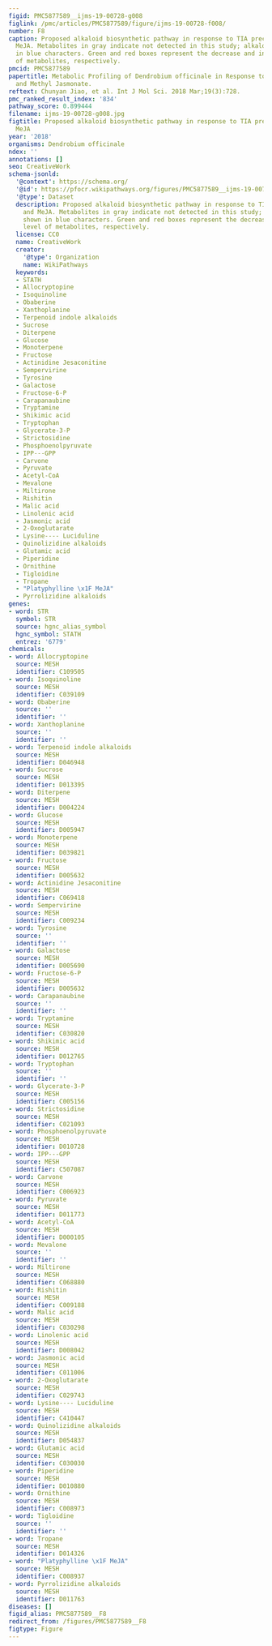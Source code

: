 ```yaml
---
figid: PMC5877589__ijms-19-00728-g008
figlink: /pmc/articles/PMC5877589/figure/ijms-19-00728-f008/
number: F8
caption: Proposed alkaloid biosynthetic pathway in response to TIA precursors and
  MeJA. Metabolites in gray indicate not detected in this study; alkaloids are shown
  in blue characters. Green and red boxes represent the decrease and increase level
  of metabolites, respectively.
pmcid: PMC5877589
papertitle: Metabolic Profiling of Dendrobium officinale in Response to Precursors
  and Methyl Jasmonate.
reftext: Chunyan Jiao, et al. Int J Mol Sci. 2018 Mar;19(3):728.
pmc_ranked_result_index: '834'
pathway_score: 0.899444
filename: ijms-19-00728-g008.jpg
figtitle: Proposed alkaloid biosynthetic pathway in response to TIA precursors and
  MeJA
year: '2018'
organisms: Dendrobium officinale
ndex: ''
annotations: []
seo: CreativeWork
schema-jsonld:
  '@context': https://schema.org/
  '@id': https://pfocr.wikipathways.org/figures/PMC5877589__ijms-19-00728-g008.html
  '@type': Dataset
  description: Proposed alkaloid biosynthetic pathway in response to TIA precursors
    and MeJA. Metabolites in gray indicate not detected in this study; alkaloids are
    shown in blue characters. Green and red boxes represent the decrease and increase
    level of metabolites, respectively.
  license: CC0
  name: CreativeWork
  creator:
    '@type': Organization
    name: WikiPathways
  keywords:
  - STATH
  - Allocryptopine
  - Isoquinoline
  - Obaberine
  - Xanthoplanine
  - Terpenoid indole alkaloids
  - Sucrose
  - Diterpene
  - Glucose
  - Monoterpene
  - Fructose
  - Actinidine Jesaconitine
  - Sempervirine
  - Tyrosine
  - Galactose
  - Fructose-6-P
  - Carapanaubine
  - Tryptamine
  - Shikimic acid
  - Tryptophan
  - Glycerate-3-P
  - Strictosidine
  - Phosphoenolpyruvate
  - IPP---GPP
  - Carvone
  - Pyruvate
  - Acetyl-CoA
  - Mevalone
  - Miltirone
  - Rishitin
  - Malic acid
  - Linolenic acid
  - Jasmonic acid
  - 2-Oxoglutarate
  - Lysine---- Luciduline
  - Quinolizidine alkaloids
  - Glutamic acid
  - Piperidine
  - Ornithine
  - Tigloidine
  - Tropane
  - "Platyphylline \x1F MeJA"
  - Pyrrolizidine alkaloids
genes:
- word: STR
  symbol: STR
  source: hgnc_alias_symbol
  hgnc_symbol: STATH
  entrez: '6779'
chemicals:
- word: Allocryptopine
  source: MESH
  identifier: C109505
- word: Isoquinoline
  source: MESH
  identifier: C039109
- word: Obaberine
  source: ''
  identifier: ''
- word: Xanthoplanine
  source: ''
  identifier: ''
- word: Terpenoid indole alkaloids
  source: MESH
  identifier: D046948
- word: Sucrose
  source: MESH
  identifier: D013395
- word: Diterpene
  source: MESH
  identifier: D004224
- word: Glucose
  source: MESH
  identifier: D005947
- word: Monoterpene
  source: MESH
  identifier: D039821
- word: Fructose
  source: MESH
  identifier: D005632
- word: Actinidine Jesaconitine
  source: MESH
  identifier: C069418
- word: Sempervirine
  source: MESH
  identifier: C009234
- word: Tyrosine
  source: ''
  identifier: ''
- word: Galactose
  source: MESH
  identifier: D005690
- word: Fructose-6-P
  source: MESH
  identifier: D005632
- word: Carapanaubine
  source: ''
  identifier: ''
- word: Tryptamine
  source: MESH
  identifier: C030820
- word: Shikimic acid
  source: MESH
  identifier: D012765
- word: Tryptophan
  source: ''
  identifier: ''
- word: Glycerate-3-P
  source: MESH
  identifier: C005156
- word: Strictosidine
  source: MESH
  identifier: C021093
- word: Phosphoenolpyruvate
  source: MESH
  identifier: D010728
- word: IPP---GPP
  source: MESH
  identifier: C507087
- word: Carvone
  source: MESH
  identifier: C006923
- word: Pyruvate
  source: MESH
  identifier: D011773
- word: Acetyl-CoA
  source: MESH
  identifier: D000105
- word: Mevalone
  source: ''
  identifier: ''
- word: Miltirone
  source: MESH
  identifier: C068880
- word: Rishitin
  source: MESH
  identifier: C009188
- word: Malic acid
  source: MESH
  identifier: C030298
- word: Linolenic acid
  source: MESH
  identifier: D008042
- word: Jasmonic acid
  source: MESH
  identifier: C011006
- word: 2-Oxoglutarate
  source: MESH
  identifier: C029743
- word: Lysine---- Luciduline
  source: MESH
  identifier: C410447
- word: Quinolizidine alkaloids
  source: MESH
  identifier: D054837
- word: Glutamic acid
  source: MESH
  identifier: C030030
- word: Piperidine
  source: MESH
  identifier: D010880
- word: Ornithine
  source: MESH
  identifier: C008973
- word: Tigloidine
  source: ''
  identifier: ''
- word: Tropane
  source: MESH
  identifier: D014326
- word: "Platyphylline \x1F MeJA"
  source: MESH
  identifier: C008937
- word: Pyrrolizidine alkaloids
  source: MESH
  identifier: D011763
diseases: []
figid_alias: PMC5877589__F8
redirect_from: /figures/PMC5877589__F8
figtype: Figure
---
```

